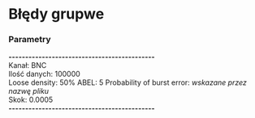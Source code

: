 # Błędy grupwe #
### Parametry ###
**--------------------------------------------**<br>
Kanał: BNC <br>
Ilość danych: 100000 <br>
Loose density: 50%
ABEL: 5
Probability of burst error: *wskazane przez nazwę pliku* <br>
Skok: 0.0005 <br>
**--------------------------------------------**<br>
